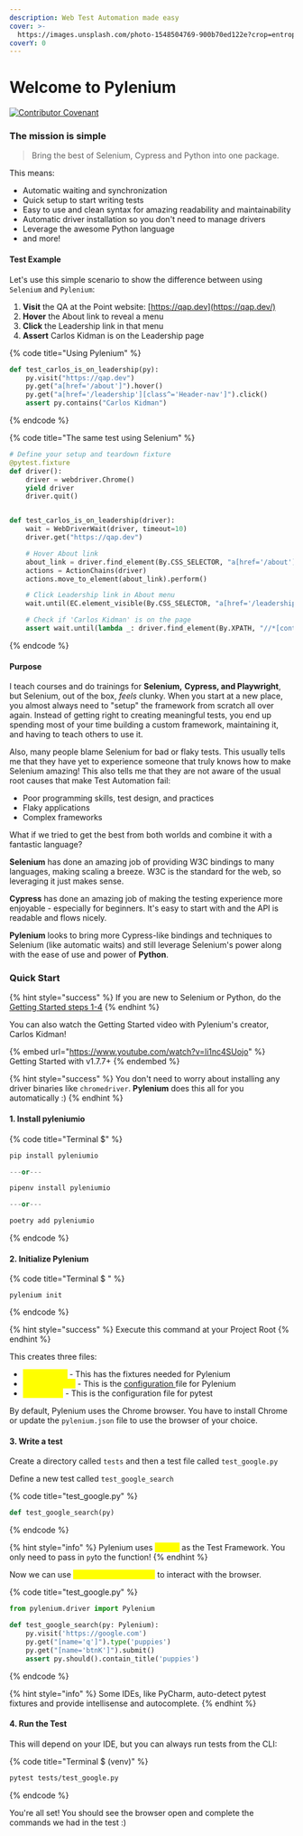```yaml
---
description: Web Test Automation made easy
cover: >-
  https://images.unsplash.com/photo-1548504769-900b70ed122e?crop=entropy&cs=srgb&fm=jpg&ixid=M3wxOTcwMjR8MHwxfHNlYXJjaHwxfHxvcmFuZ2V8ZW58MHx8fHwxNjg3MTkxNTQ2fDA&ixlib=rb-4.0.3&q=85
coverY: 0
---
```


# Welcome to Pylenium

[![Contributor Covenant](https://img.shields.io/badge/Contributor%20Covenant-v2.0%20adopted-ff69b4.svg)](https://github.com/ElSnoMan/pyleniumio/tree/0bd684d227127daf2eccd2f284b849d4a91e3cb5/docs/code\_of\_conduct.md)

### The mission is simple

> Bring the best of Selenium, Cypress and Python into one package.

This means:

* Automatic waiting and synchronization
* Quick setup to start writing tests
* Easy to use and clean syntax for amazing readability and maintainability
* Automatic driver installation so you don't need to manage drivers
* Leverage the awesome Python language
* and more!

#### Test Example

Let's use this simple scenario to show the difference between using `Selenium` and `Pylenium`:

1. **Visit** the QA at the Point website: [https://qap.dev](https://qap.dev/)
2. **Hover** the About link to reveal a menu
3. **Click** the Leadership link in that menu
4. **Assert** Carlos Kidman is on the Leadership page

{% code title="Using Pylenium" %}
```python
def test_carlos_is_on_leadership(py):
    py.visit("https://qap.dev")
    py.get("a[href='/about']").hover()
    py.get("a[href='/leadership'][class^='Header-nav']").click()
    assert py.contains("Carlos Kidman")
```
{% endcode %}

{% code title="The same test using Selenium" %}
```python
# Define your setup and teardown fixture
@pytest.fixture
def driver():
    driver = webdriver.Chrome()
    yield driver
    driver.quit()


def test_carlos_is_on_leadership(driver):
    wait = WebDriverWait(driver, timeout=10)
    driver.get("https://qap.dev")

    # Hover About link
    about_link = driver.find_element(By.CSS_SELECTOR, "a[href='/about']")
    actions = ActionChains(driver)
    actions.move_to_element(about_link).perform()

    # Click Leadership link in About menu
    wait.until(EC.element_visible(By.CSS_SELECTOR, "a[href='/leadership'][class^='Header-nav']")).click()

    # Check if 'Carlos Kidman' is on the page
    assert wait.until(lambda _: driver.find_element(By.XPATH, "//*[contains(text(), 'Carlos Kidman')]"))
```
{% endcode %}

#### Purpose

I teach courses and do trainings for **Selenium,** **Cypress, and Playwright**, but Selenium, out of the box, _feels_ clunky. When you start at a new place, you almost always need to "setup" the framework from scratch all over again. Instead of getting right to creating meaningful tests, you end up spending most of your time building a custom framework, maintaining it, and having to teach others to use it.

Also, many people blame Selenium for bad or flaky tests. This usually tells me that they have yet to experience someone that truly knows how to make Selenium amazing! This also tells me that they are not aware of the usual root causes that make Test Automation fail:

* Poor programming skills, test design, and practices
* Flaky applications
* Complex frameworks

What if we tried to get the best from both worlds and combine it with a fantastic language?

**Selenium** has done an amazing job of providing W3C bindings to many languages, making scaling a breeze. W3C is the standard for the web, so leveraging it just makes sense.

**Cypress** has done an amazing job of making the testing experience more enjoyable - especially for beginners. It's easy to start with and the API is readable and flows nicely.

**Pylenium** looks to bring more Cypress-like bindings and techniques to Selenium (like automatic waits) and still leverage Selenium's power along with the ease of use and power of **Python**.

### Quick Start

{% hint style="success" %}
If you are new to Selenium or Python, do the [Getting Started steps 1-4](docs/getting-started/virtual-environments.md)
{% endhint %}

You can also watch the Getting Started video with Pylenium's creator, Carlos Kidman!

{% embed url="https://www.youtube.com/watch?v=li1nc4SUojo" %}
Getting Started with v1.7.7+
{% endembed %}

{% hint style="success" %}
You don't need to worry about installing any driver binaries like `chromedriver`. **Pylenium** does this all for you automatically :)
{% endhint %}

#### 1. Install **pyleniumio**

{% code title="Terminal $" %}
```python
pip install pyleniumio

---or---

pipenv install pyleniumio

---or---

poetry add pyleniumio
```
{% endcode %}

#### 2. Initialize Pylenium

{% code title="Terminal $ " %}
```
pylenium init
```
{% endcode %}

{% hint style="success" %}
Execute this command at your Project Root
{% endhint %}

This creates three files:

* <mark style="color:yellow;">**`conftest.py`**</mark> - This has the fixtures needed for Pylenium
* <mark style="color:yellow;">**`pylenium.json`**</mark> - This is the [configuration ](docs/configuration/pylenium.json.md)file for Pylenium
* <mark style="color:yellow;">**`pytest.ini`**</mark> - This is the configuration file for pytest

By default, Pylenium uses the Chrome browser. You have to install Chrome or update the `pylenium.json` file to use the browser of your choice.

#### 3. Write a test

Create a directory called `tests` and then a test file called `test_google.py`

Define a new test called `test_google_search`

{% code title="test_google.py" %}
```python
def test_google_search(py)
```
{% endcode %}

{% hint style="info" %}
Pylenium uses <mark style="color:yellow;">**pytest**</mark> as the Test Framework. You only need to pass in `py`to the function!
{% endhint %}

Now we can use <mark style="color:yellow;">**Pylenium Commands**</mark> to interact with the browser.

{% code title="test_google.py" %}
```python
from pylenium.driver import Pylenium

def test_google_search(py: Pylenium):
    py.visit('https://google.com')
    py.get("[name='q']").type('puppies')
    py.get("[name='btnK']").submit()
    assert py.should().contain_title('puppies')
```
{% endcode %}

{% hint style="info" %}
Some IDEs, like PyCharm, auto-detect pytest fixtures and provide intellisense and autocomplete.
{% endhint %}

#### 4. Run the Test

This will depend on your IDE, but you can always run tests from the CLI:

{% code title="Terminal $ (venv)" %}
```bash
pytest tests/test_google.py
```
{% endcode %}

You're all set! You should see the browser open and complete the commands we had in the test :)
